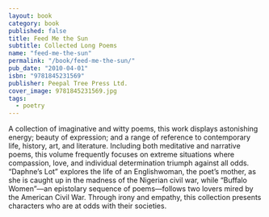 ```yaml
---
layout: book
category: book
published: false
title: Feed Me the Sun
subtitle: Collected Long Poems
name: "feed-me-the-sun"
permalink: "/book/feed-me-the-sun/"
pub_date: "2010-04-01"
isbn: "9781845231569"
publisher: Peepal Tree Press Ltd.
cover_image: 9781845231569.jpg
tags: 
  - poetry
---
```


A collection of imaginative and witty poems, this work displays astonishing energy; beauty of expression; and a range of reference to contemporary life, history, art, and literature. Including both meditative and narrative poems, this volume frequently focuses on extreme situations where compassion, love, and individual determination triumph against all odds. “Daphne’s Lot” explores the life of an Englishwoman, the poet’s mother, as she is caught up in the madness of the Nigerian civil war, while “Buffalo Women”—an epistolary sequence of poems—follows two lovers mired by the American Civil War. Through irony and empathy, this collection presents characters who are at odds with their societies.